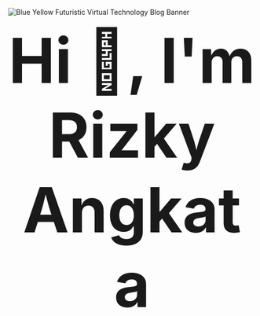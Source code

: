 ![Blue Yellow Futuristic Virtual Technology Blog Banner](https://github.com/RIZKYANGKATA/RIZKYANGKATA/assets/88949529/533c0957-7482-44ed-b019-98f1b610281d)

<p align="center">
  <b><span style="font-size: 900%;">Hi 👋, I'm Rizky Angkata</span></b>
</p>





